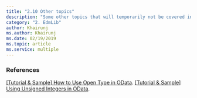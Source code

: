 ```yaml
---
title: "2.10 Other topics"
description: "Some other topics that will temporarily not be covered in this tutorial"
category: "2. EdmLib"
author: Khairunj
ms.author: Khairunj
ms.date: 02/19/2019
ms.topic: article
ms.service: multiple
---
```


### References
[[Tutorial & Sample] How to Use Open Type in OData](https://blogs.msdn.com/b/odatateam/archive/2014/04/30/how-to-use-open-type-in-odata.aspx).
[[Tutorial & Sample] Using Unsigned Integers in OData](https://blogs.msdn.com/b/odatateam/archive/2014/07/24/using-unsigned-integers-in-odata.aspx).